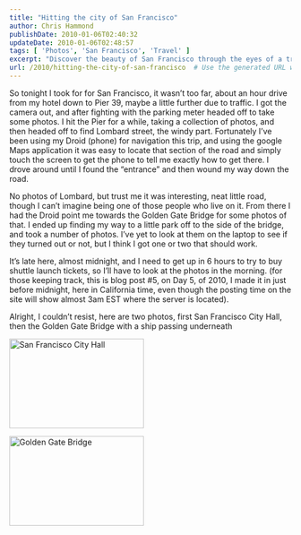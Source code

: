 ```yaml
---
title: "Hitting the city of San Francisco"
author: Chris Hammond
publishDate: 2010-01-06T02:40:32
updateDate: 2010-01-06T02:48:57
tags: [ 'Photos', 'San Francisco', 'Travel' ]
excerpt: "Discover the beauty of San Francisco through the eyes of a traveler exploring Pier 39, Lombard Street, and the iconic Golden Gate Bridge."
url: /2010/hitting-the-city-of-san-francisco  # Use the generated URL with year
---
```

<p>So tonight I took for for San Francisco, it wasn’t too far, about an hour drive from my hotel down to Pier 39, maybe a little further due to traffic. I got the camera out, and after fighting with the parking meter headed off to take some photos. I hit the Pier for a while, taking a collection of photos, and then headed off to find Lombard street, the windy part. Fortunately I’ve been using my Droid (phone) for navigation this trip, and using the google Maps application it was easy to locate that section of the road and simply touch the screen to get the phone to tell me exactly how to get there. I drove around until I found the “entrance” and then wound my way down the road.</p>  <p>No photos of Lombard, but trust me it was interesting, neat little road, though I can’t imagine being one of those people who live on it. From there I had the Droid point me towards the Golden Gate Bridge for some photos of that. I ended up finding my way to a little park off to the side of the bridge, and took a number of photos. I’ve yet to look at them on the laptop to see if they turned out or not, but I think I got one or two that should work.</p>  <p>It’s late here, almost midnight, and I need to get up in 6 hours to try to buy shuttle launch tickets, so I’ll have to look at the photos in the morning. (for those keeping track, this is blog post #5, on Day 5, of 2010, I made it in just before midnight, here in California time, even though the posting time on the site will show almost 3am EST where the server is located).</p>  <p>Alright, I couldn’t resist, here are two photos, first San Francisco City Hall, then the Golden Gate Bridge with a ship passing underneath</p>  <p><a href="https://www.flickr.com/photos/chammond/4250597054/"><img border="0" alt="San Francisco City Hall" src="https://farm5.static.flickr.com/4031/4250597054_78df027ea8_m.jpg" width="240" height="160" /></a></p>  <p><a href="https://www.flickr.com/photos/chammond/4249824125/"><img border="0" alt="Golden Gate Bridge" src="https://farm5.static.flickr.com/4025/4249824125_b0bfc63282_m.jpg" width="240" height="160" /></a></p>



